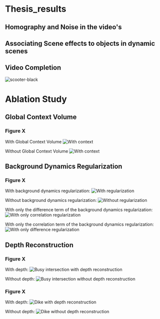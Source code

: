 # Thesis_results

## Homography and Noise in the video's

## Associating Scene effects to objects in dynamic scenes

## Video Completion
![scooter-black](imgs/demo.gif)


# Ablation Study
## Global Context Volume
### Figure X
With Global Context Volume
![With context](imgs/amsterdamse_brug.gif)

Without Global Context Volume
![With context](imgs/amsterdamse_brug_no_att.gif)

## Background Dynamics Regularization
### Figure X
With background dynamics regularization:
![With regularization](imgs/demo.gif)

Without background dynamics regularization:
![Without regularization](imgs/no_reg.gif)

With only the difference term of the background dynamics regularization:
![With only correlation regularization](imgs/corr_reg.gif)

With only the correlation term of the background dynamics regularization:
![With only difference regularization](imgs/diff_reg.gif)

## Depth Reconstruction
### Figure X
With depth:
![Busy intersection with depth reconstruction](imgs/depth_kruispunt.gif)

Without depth:
![Busy intersection without depth reconstruction](imgs/kruispunt.gif)

### Figure X
With depth:
![Dike with depth reconstruction](imgs/depth_nescio.gif)

Without depth:
![Dike without depth reconstruction](imgs/nescio_2.gif)
